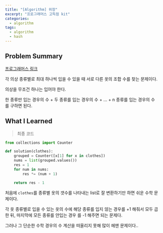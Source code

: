 ```yaml
---
title: "[Algorithm] 위장"
excerpt: "프로그래머스 고득점 kit"
categories:
  - algorithm
tags:
  - algorithm
  - hash
---
```


## Problem Summary

[프로그래머스 링크](https://programmers.co.kr/learn/courses/30/lessons/42578)

각 의상 종류별로 최대 하나씩 입을 수 있을 때 서로 다른 옷의 조합 수를 찾는 문제이다.

의상을 무조건 하나는 입어야 한다.

한 종류만 입는 경우의 수 + 두 종류를 입는 경우의 수 + ... + n 종류를 입는 경우의 수 를 구하면 된다.

## What I Learned

> 최종 코드

```python
from collections import Counter

def solution(clothes):
    grouped = Counter([x[1] for x in clothes])
    nums = list(grouped.values())
    res = 1
    for num in nums:
        res *= (num + 1)

    return res - 1
```

처음에 `clothes`를 종류별 옷의 갯수를 나타내는 list로 잘 변환하기만 하면 쉬운 수학 문제이다.

각 옷 종류별로 입을 수 있는 옷의 수에 해당 종류를 입지 않는 경우를 +1 해줘서 모두 곱한 뒤, 마지막에 모든 종류를 안입는 경우 를 -1 해주면 되는 문제다.

그러나 그 단순한 수학 경우의 수 계산을 떠올리지 못해 많이 헤맨 문제이다..
